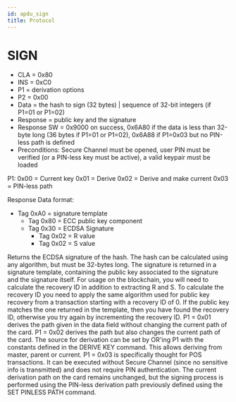 ```yaml
---
id: apdu_sign
title: Protocol
---
```


# SIGN

* CLA = 0x80
* INS = 0xC0
* P1 = derivation options
* P2 = 0x00
* Data = the hash to sign (32 bytes) | sequence of 32-bit integers (if P1=01 or P1=02)
* Response = public key and the signature
* Response SW = 0x9000 on success, 0x6A80 if the data is less than 32-byte long (36 bytes if P1=01 or P1=02), 0x6A88 if P1=0x03 but no PIN-less path is defined
* Preconditions: Secure Channel must be opened, user PIN must be verified (or a PIN-less key must be active), a valid keypair must be loaded

P1:
0x00 = Current key
0x01 = Derive
0x02 = Derive and make current
0x03 = PIN-less path

Response Data format:
- Tag 0xA0 = signature template
  - Tag 0x80 = ECC public key component
  - Tag 0x30 = ECDSA Signature
    - Tag 0x02 = R value
    - Tag 0x02 = S value

Returns the ECDSA signature of the hash. The hash can be calculated using any algorithm, but must be 32-bytes long. The signature is returned in a signature template, containing the public key associated to the signature and the signature itself. For usage on the blockchain, you will need to calculate the recovery ID in addition to extracting R and S. To calculate the recovery ID you need to apply the same algorithm used for public key recovery from a transaction starting with a recovery ID of 0. If the public key matches the one returned in the template, then you have found the recovery ID, otherwise you try again by incrementing the recovery ID.
P1 = 0x01 derives the path given in the data field without changing the current path of the card. P1 = 0x02 derives the path but also changes the current path of the card. The source for derivation can be set by OR'ing P1 with the constants defined in the DERIVE KEY command. This allows deriving from master, parent or current.
P1 = 0x03 is specifically thought for POS transactions. It can be executed without Secure Channel (since no sensitive info is transmitted) and does not require PIN authentication. The current derivation path on the card remains unchanged, but the signing process is performed using the PIN-less derivation path previously defined using the SET PINLESS PATH command.
